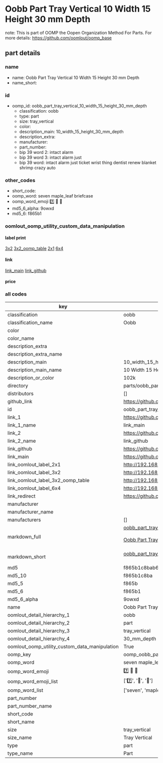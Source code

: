 # Oobb Part Tray Vertical 10 Width 15 Height 30 mm Depth  

note: This is part of OOMP the Oopen Organization Method For Parts. For more details: https://github.com/oomlout/oomp_base

##  part details
  







### name
* name: Oobb Part Tray Vertical 10 Width 15 Height 30 mm Depth
* name_short: 
### id
* oomp_id: oobb_part_tray_vertical_10_width_15_height_30_mm_depth
  * classification: oobb
  * type: part
  * size: tray_vertical
  * color: 
  * description_main: 10_width_15_height_30_mm_depth
  * description_extra: 
  * manufacturer: 
  * part_number: 
  * bip 39 word 2: intact alarm
  * bip 39 word 3: intact alarm just
  * bip 39 word: intact alarm just ticket wrist thing dentist renew blanket shrimp crazy auto

### other_codes
* short_code: 
* oomp_word: seven maple_leaf briefcase
* oomp_word_emoji :seven: :maple_leaf: :briefcase:
* md5_6_alpha: 9owxd
* md5_6: f865b1






### oomlout_oomp_utility_custom_data_manipulation
#### label print
[3x2](http://192.168.1.245:1112/?label=oomp%209owxd)
[3x2_oomp_table](http://192.168.1.108:1112/?label=oomp%209owxd)
[2x1](http://192.168.1.242:1112/?label=oomp%209owxd)
[6x4](http://192.168.1.55:1112/?label=oomp%209owxd)    

#### link

[link_main](https://github.com/oomlout/oomlout_oomp_version_1_messy/tree/main/parts/oobb_part_tray_vertical_10_width_15_height_30_mm_depth) [link_github](https://github.com/oomlout/oomlout_oomp_version_1_messy/tree/main/parts/oobb_part_tray_vertical_10_width_15_height_30_mm_depth)                             

#### price







### all codes 
| key | value |  
| --- | --- |  
| classification | oobb |  
| classification_name | Oobb |  
| color |  |  
| color_name |  |  
| description_extra |  |  
| description_extra_name |  |  
| description_main | 10_width_15_height_30_mm_depth |  
| description_main_name | 10 Width 15 Height 30 mm Depth |  
| description_or_color | 102k |  
| directory | parts/oobb_part_tray_vertical_10_width_15_height_30_mm_depth |  
| distributors | [] |  
| github_link | https://github.com/oomlout/oomlout_oomp_part_src/tree/main/parts/oobb_part_tray_vertical_10_width_15_height_30_mm_depth |  
| id | oobb_part_tray_vertical_10_width_15_height_30_mm_depth |  
| link_1 | https://github.com/oomlout/oomlout_oomp_version_1_messy/tree/main/parts/oobb_part_tray_vertical_10_width_15_height_30_mm_depth |  
| link_1_name | link_main |  
| link_2 | https://github.com/oomlout/oomlout_oomp_version_1_messy/tree/main/parts/oobb_part_tray_vertical_10_width_15_height_30_mm_depth |  
| link_2_name | link_github |  
| link_github | https://github.com/oomlout/oomlout_oomp_version_1_messy/tree/main/parts/oobb_part_tray_vertical_10_width_15_height_30_mm_depth |  
| link_main | https://github.com/oomlout/oomlout_oomp_version_1_messy/tree/main/parts/oobb_part_tray_vertical_10_width_15_height_30_mm_depth |  
| link_oomlout_label_2x1 | http://192.168.1.242:1112/?label=oomp%209owxd |  
| link_oomlout_label_3x2 | http://192.168.1.245:1112/?label=oomp%209owxd |  
| link_oomlout_label_3x2_oomp_table | http://192.168.1.108:1112/?label=oomp%209owxd |  
| link_oomlout_label_6x4 | http://192.168.1.55:1112/?label=oomp%209owxd |  
| link_redirect | https://github.com/oomlout/oomlout_oomp_version_1_messy/tree/main/parts/oobb_part_tray_vertical_10_width_15_height_30_mm_depth |  
| manufacturer |  |  
| manufacturer_name |  |  
| manufacturers | [] |  
| markdown_full | [oobb_part_tray_vertical_10_width_15_height_30_mm_depth](none)<br>[](none)<br>[Oobb Part Tray Vertical 10 Width 15 Height 30 Mm Depth](none)<br><br> |  
| markdown_short | [oobb_part_tray_vertical_10_width_15_height_30_mm_depth](none)<br><br> |  
| md5 | f865b1c8bab6275382ff3e1af2c173ac |  
| md5_10 | f865b1c8ba |  
| md5_5 | f865b |  
| md5_6 | f865b1 |  
| md5_6_alpha | 9owxd |  
| name | Oobb Part Tray Vertical 10 Width 15 Height 30 mm Depth |  
| oomlout_detail_hierarchy_1 | oobb |  
| oomlout_detail_hierarchy_2 | part |  
| oomlout_detail_hierarchy_3 | tray_vertical |  
| oomlout_detail_hierarchy_4 | 30_mm_depth |  
| oomlout_oomp_utility_custom_data_manipulation | True |  
| oomp_key | oomp_oobb_part_tray_vertical_10_width_15_height_30_mm_depth |  
| oomp_word | seven maple_leaf briefcase |  
| oomp_word_emoji | :seven: :maple_leaf: :briefcase: |  
| oomp_word_emoji_list | [':seven:', ':maple_leaf:', ':briefcase:'] |  
| oomp_word_list | ['seven', 'maple_leaf', 'briefcase'] |  
| part_number |  |  
| part_number_name |  |  
| short_code |  |  
| short_name |  |  
| size | tray_vertical |  
| size_name | Tray Vertical |  
| type | part |  
| type_name | Part |  
